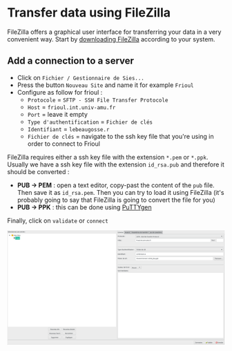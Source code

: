 # Transfer data using FileZilla

FileZilla offers a graphical user interface for transferring your data in a very convenient way. Start by [downloading FileZilla](https://filezilla-project.org/) according to your system.

## Add a connection to a server

* Click on `Fichier / Gestionnaire de Sies...`
* Press the button `Nouveau Site` and name it for example `Frioul`
* Configure as follow for frioul :
    * `Protocole` = `SFTP - SSH File Transfer Protocole`
    * `Host` = `frioul.int.univ-amu.fr`
    * `Port` = leave it empty
    * `Type d'authentification` = `Fichier de clés`
    * `Identifiant` = `lebeaugosse.r`
    * `Fichier de clés` = navigate to the ssh key file that you're using in order to connect to Frioul

FileZilla requires either a ssh key file with the extension `*.pem` or `*.ppk`. Usually we have a ssh key file with the extension `id_rsa.pub` and therefore it should be converted :
* **PUB -> PEM** : open a text editor, copy-past the content of the `pub` file. Then save it as `id_rsa.pem`. Then you can try to load it using FileZilla (it's probably going to say that FileZilla is going to convert the file for you)
* **PUB -> PPK** : this can be done using [PuTTYgen](https://docs.acquia.com/acquia-cloud/manage/ssh/sftp-key/)


Finally, click on `validate` or `connect`

![malabel](_images/fz_site.png)

